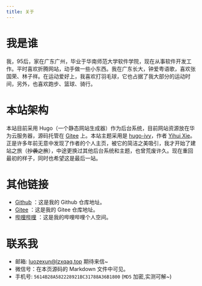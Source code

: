 ```yaml
---
title: 关于
---
```


# 我是谁
我，95后，家在广东广州，毕业于华南师范大学软件学院，现在从事软件开发工作。平时喜欢折腾网站，动手做一些小东西。我在广东长大，钟爱粤语歌，喜欢张国荣、林子祥。在运动爱好上，我喜欢打羽毛球，它也占据了我大部分的运动时间，另外，也喜欢跑步、篮球、骑行。

# 本站架构
本站目前采用 Hugo（一个静态网站生成器）作为后台系统，目前网站资源放在华为云服务器，源码托管在 [Gitee](https://gitee.com/lzxqaq/source.git) 上。本站主题采用是 [hugo-ivy](https://github.com/yihui/hugo-ivy)，作者 [Yihui Xie](https://yihui.org/)。正是许多年前无意中发现了作者的个人主页，被它的简洁之美吸引，我才开始了建站之旅（~~抄袭之旅~~），中途更换过其他后台系统和主题，也曾荒废许久。现在重回最初的样子，同时也希望这是最后一站。  

# 其他链接
* [Github](https://github.com/lzxqaq) ：这是我的 Github 仓库地址。
* [Gitee](https://gitee.com/lzxqaq) ：这是我的 Gitee 仓库地址。
* [哔哩哔哩](https://space.bilibili.com/404289432) ：这是我的哔哩哔哩个人空间。


# 联系我
[//]: # (微信号： BaiGei-Wan，本人不常用微信，不一定能及时回复消息。)
* 邮箱: [luozexun@lzxqaq.top](mailto:luozexun@lzxqaq.top)  期待来信~
* 微信号：在本页源码的 Markdown 文件中可见。
* 手机号: `5614B28A582228921BC31788A36B1800` (`MD5` 加密,实测可解~)


